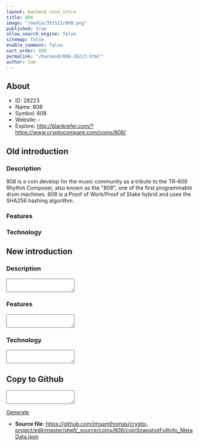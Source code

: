 ```yaml
---
layout: backend_coin_intro
title: 808
image: "/media/351513/808.png"
published: true
allow_search_engine: false
sitemap: false
enable_comment: false
sort_order: 688
permalink: "/backend/808-28223.html"
author: Sam
---
```


## About

- ID: 28223
- Name: 808
- Symbol: 808
- Website: -
- Explore: http://blankrefer.com/?https://www.cryptocompare.com/coins/808/


## Old introduction

### Description

<p>808 is a coin develop for the music community as a tribute to the TR-808 Rhythm Composer, also known as the "808", one of the first programmable drum machines. 808 is a Proof of Work/Proof of Stake hybrid and uses the SHA256 hashing algorithm.</p>

### Features


### Technology




## New introduction


### Description
<textarea id="meta_description" name="description"></textarea>

### Features
<textarea id="meta_features" name="features"></textarea>

### Technology
<textarea id="meta_technology" name="technology"></textarea>


## Copy to Github

<textarea id="coinsnapshotfullinfo_metadata"></textarea>

<a href="#gen" onclick="generateMetaDatJson()">Generate</a>

- **Source file**: <a href="https://github.com/imsamthomas/crypto-project/edit/master/shell/_source/coins/808/coinSnapshotFullInfo_MetaData.json">https://github.com/imsamthomas/crypto-project/edit/master/shell/_source/coins/808/coinSnapshotFullInfo_MetaData.json</a>

